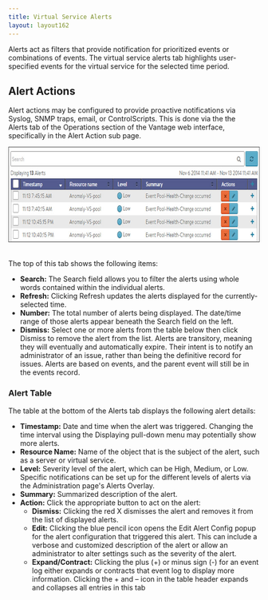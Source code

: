 ```yaml
---
title: Virtual Service Alerts
layout: layout162
---
```

Alerts act as filters that provide notification for prioritized events or combinations of events. The virtual service alerts tab highlights user-specified events for the virtual service for the selected time period.

## Alert Actions

Alert actions may be configured to provide proactive notifications via Syslog, SNMP traps, email, or ControlScripts. This is done via the the Alerts tab of the Operations section of the Vantage web interface, specifically in the Alert Action sub page.

<img class="alignnone size-full wp-image-1113" src="img/details_alerts_tab_10.jpg" alt="details_alerts_tab_10" width="740" height="191"> 

The top of this tab shows the following items:

* **Search:** The Search field allows you to filter the alerts using whole words contained within the individual alerts. 
* **Refresh:** Clicking Refresh updates the alerts displayed for the currently-selected time. 
* **Number:** The total number of alerts being displayed. The date/time range of those alerts appear beneath the Search field on the left. 
* **Dismiss:** Select one or more alerts from the table below then click Dismiss to remove the alert from the list. Alerts are transitory, meaning they will eventually and automatically expire. Their intent is to notify an administrator of an issue, rather than being the definitive record for issues. Alerts are based on events, and the parent event will still be in the events record.  

### Alert Table

The table at the bottom of the Alerts tab displays the following alert details:

* **Timestamp:** Date and time when the alert was triggered. Changing the time interval using the Displaying pull-down menu may potentially show more alerts. 
* **Resource Name:** Name of the object that is the subject of the alert, such as a server or virtual service. 
* **Level:** Severity level of the alert, which can be High, Medium, or Low. Specific notifications can be set up for the different levels of alerts via the Administration page's Alerts Overlay. 
* **Summary:** Summarized description of the alert. 
* **Action:** Click the appropriate button to act on the alert:  
    * **Dismiss:** Clicking the red X dismisses the alert and removes it from the list of displayed alerts. 
    * **Edit:** Clicking the blue pencil icon opens the Edit Alert Config popup for the alert configuration that triggered this alert. This can include a verbose and customized description of the alert or allow an administrator to alter settings such as the severity of the alert. 
    * **Expand/Contract:** Clicking the plus (+) or minus sign (-) for an event log either expands or contracts that event log to display more information. Clicking the + and – icon in the table header expands and collapses all entries in this tab   
